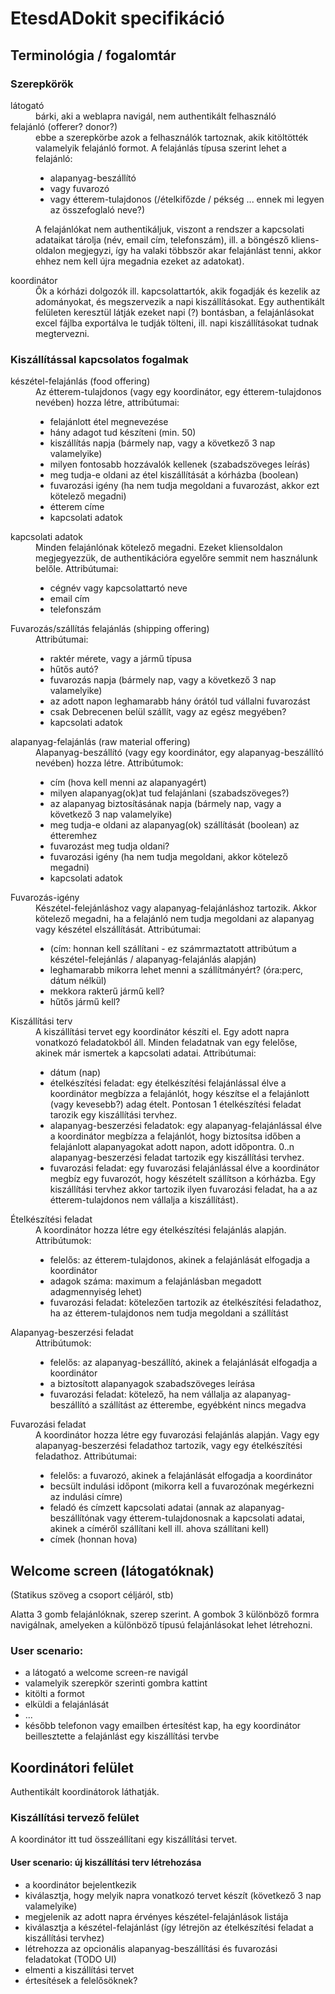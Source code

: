 # EtesdADokit specifikáció


## Terminológia / fogalomtár


### Szerepkörök
<dl>
 <dt>látogató</dt>
 <dd>bárki, aki a weblapra navigál, nem authentikált felhasználó</dd>

 <dt>felajánló (offerer? donor?)</dt>
 <dd>ebbe a szerepkörbe azok a felhasználók tartoznak, akik kitöltötték valamelyik felajánló formot. A felajánlás típusa szerint lehet a felajánló:
 
 - alapanyag-beszállító
 - vagy fuvarozó
 - vagy étterem-tulajdonos (/ételkifőzde / pékség ... ennek mi legyen az összefoglaló neve?)

A felajánlókat nem authentikáljuk, viszont a rendszer a kapcsolati adataikat tárolja (név, email cím, telefonszám), ill. a böngésző kliens-oldalon megjegyzi, így ha valaki többször akar felajánlást tenni, akkor ehhez nem kell újra megadnia ezeket az adatokat).
  </dd>

  <dt>koordinátor</dt>
  <dd>
    Ők a kórházi dolgozók ill. kapcsolattartók, akik fogadják és kezelik az adományokat, és megszervezik a napi kiszállításokat. Egy authentikált felületen keresztül látják ezeket napi (?) bontásban, a felajánlásokat excel fájlba exportálva le tudják tölteni, ill. napi kiszállításokat tudnak megtervezni.
  </dd>

</dl>

### Kiszállítással kapcsolatos fogalmak

<dl>
    <dt>készétel-felajánlás (food offering)</dt>
    <dd>Az étterem-tulajdonos (vagy egy koordinátor, egy étterem-tulajdonos nevében) hozza létre, attribútumai:
    
  - felajánlott étel megnevezése
  - hány adagot tud készíteni (min. 50)
  - kiszállítás napja (bármely nap, vagy a következő 3 nap valamelyike)
  - milyen fontosabb hozzávalók kellenek (szabadszöveges leírás)
  - meg tudja-e oldani az étel kiszállítását a kórházba (boolean)
  - fuvarozási igény (ha nem tudja megoldani a fuvarozást, akkor ezt kötelező megadni)
  - étterem címe
  - kapcsolati adatok

</dd>

<dt>kapcsolati adatok</dt>
    <dd>Minden felajánlónak kötelező megadni. Ezeket kliensoldalon megjegyezzük, de authentikációra egyelőre semmit  nem használunk belőle. Attribútumai:

 - cégnév vagy kapcsolattartó neve
 - email cím
 - telefonszám
</dd>

<dt>Fuvarozás/szállítás felajánlás (shipping offering)</dt>
<dd>Attribútumai:
    
 - raktér mérete, vagy a jármű típusa
 - hűtős autó? 
 - fuvarozás napja (bármely nap, vagy a következő 3 nap valamelyike)
 - az adott napon leghamarabb hány órától tud vállalni fuvarozást
 - csak Debrecenen belül szállít, vagy az egész megyében?
 - kapcsolati adatok

</dd>

<dt>alapanyag-felajánlás (raw material offering)</dt>
<dd>Alapanyag-beszállító (vagy egy koordinátor, egy alapanyag-beszállító nevében) hozza létre. Attribútumok:

 - cím (hova kell menni az alapanyagért)  
 - milyen alapanyag(ok)at tud felajánlani (szabadszöveges?)
 - az alapanyag biztosításának napja (bármely nap, vagy a következő 3 nap valamelyike)
 - meg tudja-e oldani az alapanyag(ok) szállítását (boolean) az étteremhez
 - fuvarozást meg tudja oldani?
 - fuvarozási igény (ha nem tudja megoldani, akkor kötelező megadni)
 - kapcsolati adatok
</dd>

<dt>Fuvarozás-igény</dt>
<dd>Készétel-felejánláshoz vagy alapanyag-felajánláshoz tartozik. Akkor kötelező megadni, ha a felajánló nem tudja megoldani az alapanyag vagy készétel elszállítását. Attribútumai:

 - (cím: honnan kell szállítani - ez számrmaztatott attribútum a készétel-felejánlás / alapanyag-felajánlás alapján)
 - leghamarabb mikorra lehet menni a szállítmányért? (óra:perc, dátum nélkül)
 - mekkora rakterű jármű kell?
 - hűtős jármű kell?
</dd>

<dt>Kiszállítási terv</dt>
<dd>A kiszállítási tervet egy koordinátor készíti el. Egy adott napra vonatkozó feladatokból áll. Minden feladatnak van egy felelőse, akinek már ismertek a kapcsolati adatai. Attribútumai:

 - dátum (nap)
 - ételkészítési feladat: egy ételkészítési felajánlással élve a koordinátor megbízza a felajánlót, hogy készítse el a felajánlott (vagy kevesebb?) adag ételt. Pontosan 1 ételkészítési feladat tarozik egy kiszállítási tervhez.
 - alapanyag-beszerzési feladatok: egy alapanyag-felajánlással élve a koordinátor megbízza a felajánlót, hogy biztosítsa időben a felajánlott alapanyagokat adott napon, adott időpontra. 0..n alapanyag-beszerzési feladat tartozik egy kiszállítási tervhez.
 - fuvarozási feladat: egy fuvarozási felajánlással élve a koordinátor megbíz egy fuvarozót, hogy készételt szállítson a kórházba. Egy kiszállítási tervhez akkor tartozik ilyen fuvarozási feladat, ha a az étterem-tulajdonos nem vállalja  a kiszállítást).
</dd>

<dt>Ételkészítési feladat</dt>
<dd>A koordinátor hozza létre egy ételkészítési felajánlás alapján. Attribútumok:

- felelős: az étterem-tulajdonos, akinek a felajánlását elfogadja a koordinátor
- adagok száma: maximum a felajánlásban megadott adagmennyiség lehet)
- fuvarozási feladat: kötelezően tartozik az ételkészítési feladathoz, ha az étterem-tulajdonos nem tudja megoldani a szállítást
</dd>

<dt>Alapanyag-beszerzési feladat</dt>
<dd>Attribútumok:

- felelős: az alapanyag-beszállító, akinek a felajánlását elfogadja a koordinátor
- a biztosított alapanyagok szabadszöveges leírása
- fuvarozási feladat: kötelező, ha nem vállalja az alapanyag-beszállító a szállítást az étterembe, egyébként nincs megadva
</dd>

<dt>Fuvarozási feladat</dt>
<dd>A koordinátor hozza létre egy fuvarozási felajánlás alapján. Vagy egy alapanyag-beszerzési feladathoz tartozik, vagy egy ételkészítési feladathoz. Attribútumai:

- felelős: a fuvarozó, akinek a felajánlását elfogadja a koordinátor
- becsült indulási időpont (mikorra kell a fuvarozónak megérkezni az indulási címre)
- feladó és címzett kapcsolati adatai (annak az alapanyag-beszállítónak vagy étterem-tulajdonosnak a kapcsolati adatai, akinek a címéről szállítani kell ill. ahova szállítani kell)
- címek (honnan hova)
</dd>
</dl>



## Welcome screen (látogatóknak)

(Statikus szöveg a csoport céljáról, stb)

Alatta 3 gomb felajánlóknak, szerep szerint. A gombok 3 különböző formra navigálnak, amelyeken a különböző típusú felajánlásokat lehet létrehozni.

### User scenario:
 * a látogató a welcome screen-re navigál
 * valamelyik szerepkör szerinti gombra kattint
 * kitölti a formot
 * elküldi a felajánlását
 * ...
 * később telefonon vagy emailben értesítést kap, ha egy koordinátor beillesztette a felajánlást egy kiszállítási tervbe


## Koordinátori felület

Authentikált koordinátorok láthatják.

### Kiszállítási tervező felület

A koordinátor itt tud összeállítani egy kiszállítási tervet.

#### User scenario: új kiszállítási terv létrehozása

* a koordinátor bejelentkezik
* kiválasztja, hogy melyik napra vonatkozó tervet készít (következő 3 nap valamelyike)
* megjelenik az adott napra érvényes készétel-felajánlások listája
* kiválasztja a készétel-felajánlást (így létrejön az ételkészítési feladat a kiszállítási tervhez)
* létrehozza az opcionális alapanyag-beszállítási és fuvarozási feladatokat (TODO UI)
* elmenti a kiszállítási tervet
* értesítések a felelősöknek?
